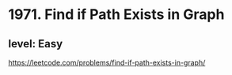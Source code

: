 # 1971. Find if Path Exists in Graph
## level: Easy

https://leetcode.com/problems/find-if-path-exists-in-graph/
